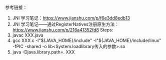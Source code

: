 参考链接：
1. JNI 学习笔记：<https://www.jianshu.com/p/f6e3dd8edb13>
2. JNI 学习笔记——通过RegisterNatives注册原生方法：<https://www.jianshu.com/p/216a41352fd8>
Steps:
1. javac XXX.java
2. gcc XXX.c -I"${JAVA_HOME}/include" -I"${JAVA_HOME}/include/linux" -fPIC -shared -o lib<System.loadlibrary传入的参数>.so
3. java -Djava.library.path=. XXX
